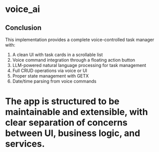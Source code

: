 # voice_ai

## Conclusion

This implementation provides a complete voice-controlled task manager with:

1. A clean UI with task cards in a scrollable list
2. Voice command integration through a floating action button
3. LLM-powered natural language processing for task management
4. Full CRUD operations via voice or UI
5. Proper state management with GETX
6. Date/time parsing from voice commands

The app is structured to be maintainable and extensible, with clear separation of concerns between UI, business logic, and services.
=======

